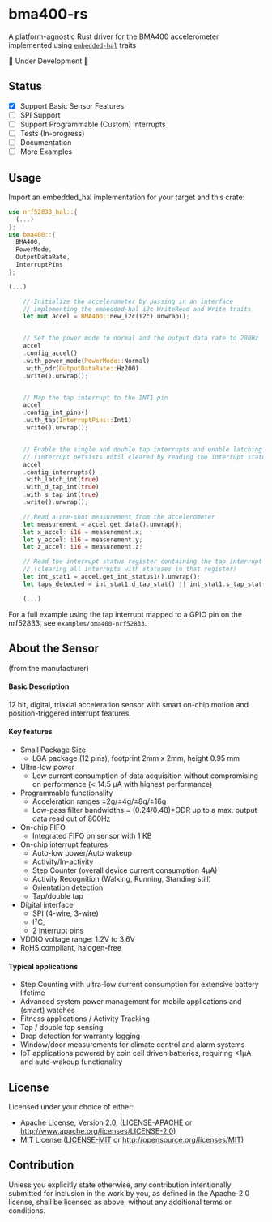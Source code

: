 # bma400-rs
A platform-agnostic Rust driver for the BMA400 accelerometer implemented using [`embedded-hal`](https://github.com/japaric/embedded-hal) traits

🚧 Under Development 🚧

## Status

- [x] Support Basic Sensor Features
- [ ] SPI Support
- [ ] Support Programmable (Custom) Interrupts
- [ ] Tests (In-progress)
- [ ] Documentation
- [ ] More Examples

## Usage

Import an embedded_hal implementation for your target and this crate: 

```rust
use nrf52833_hal::{
  (...)
};
use bma400::{
  BMA400, 
  PowerMode, 
  OutputDataRate, 
  InterruptPins
};

(...)

    // Initialize the accelerometer by passing in an interface 
    // implementing the embedded-hal i2c WriteRead and Write traits
    let mut accel = BMA400::new_i2c(i2c).unwrap();


    // Set the power mode to normal and the output data rate to 200Hz
    accel
    .config_accel()
    .with_power_mode(PowerMode::Normal)
    .with_odr(OutputDataRate::Hz200)
    .write().unwrap();


    // Map the tap interrupt to the INT1 pin
    accel
    .config_int_pins()
    .with_tap(InterruptPins::Int1)
    .write().unwrap();


    // Enable the single and double tap interrupts and enable latching
    // (interrupt persists until cleared by reading the interrupt status register)
    accel
    .config_interrupts()
    .with_latch_int(true)
    .with_d_tap_int(true)
    .with_s_tap_int(true)
    .write().unwrap();

    // Read a one-shot measurement from the accelerometer
    let measurement = accel.get_data().unwrap();
    let x_accel: i16 = measurement.x;
    let y_accel: i16 = measurement.y;
    let z_accel: i16 = measurement.z;

    // Read the interrupt status register containing the tap interrupt
    // (clearing all interrupts with statuses in that register)
    let int_stat1 = accel.get_int_status1().unwrap();
    let taps_detected = int_stat1.d_tap_stat() || int_stat1.s_tap_stat();

    (...)

```
For a full example using the tap interrupt mapped to a GPIO pin on the nrf52833, see `examples/bma400-nrf52833`.

## About the Sensor 

 (from the manufacturer)

#### Basic Description
12 bit, digital, triaxial acceleration sensor with smart on-chip motion and position-triggered interrupt features.

#### Key features
- Small Package Size 
  - LGA package (12 pins), footprint 2mm x 2mm, height 0.95 mm
- Ultra-low power
  - Low current consumption of data acquisition without compromising on performance (< 14.5 µA with highest performance)
- Programmable functionality
  - Acceleration ranges ±2g/±4g/±8g/±16g
  - Low-pass filter bandwidths = (0.24/0.48)*ODR up to a max. output data read out of 800Hz
- On-chip FIFO
  - Integrated FIFO on sensor with 1 KB
- On-chip interrupt features
  - Auto-low power/Auto wakeup
  - Activity/In-activity
  - Step Counter (overall device current consumption 4µA)
  - Activity Recognition (Walking, Running, Standing still)
  - Orientation detection
  - Tap/double tap
- Digital interface
  - SPI (4-wire, 3-wire)
  - I²C, 
  - 2 interrupt pins
- VDDIO voltage range: 1.2V to 3.6V
- RoHS compliant, halogen-free

#### Typical applications
- Step Counting with ultra-low current consumption for extensive battery lifetime
- Advanced system power management for mobile applications and (smart) watches
- Fitness applications / Activity Tracking
- Tap / double tap sensing
- Drop detection for warranty logging
- Window/door measurements for climate control and alarm systems
- IoT applications powered by coin cell driven batteries, requiring <1µA and auto-wakeup
functionality

## License
Licensed under your choice of either:
- Apache License, Version 2.0, ([LICENSE-APACHE](LICENSE-APACHE) or http://www.apache.org/licenses/LICENSE-2.0)
- MIT License ([LICENSE-MIT](LICENSE-MIT) or http://opensource.org/licenses/MIT) 

## Contribution

Unless you explicitly state otherwise, any contribution intentionally submitted
for inclusion in the work by you, as defined in the Apache-2.0 license, shall be
licensed as above, without any additional terms or conditions.
